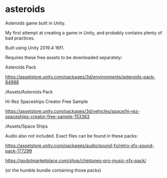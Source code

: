 # asteroids
Asteroids game built in Unity.

My first attempt at creating a game in Unity, and probably contains plenty of bad practices.

Built using Unity  2019.4 16f1.

Requires these free assets to be downloaded separately:

Asteroids Pack

https://assetstore.unity.com/packages/3d/environments/asteroids-pack-84988

/Assets/Asteroids Pack

Hi-Rez Spaceships Creator Free Sample

https://assetstore.unity.com/packages/3d/vehicles/space/hi-rez-spaceships-creator-free-sample-153363

/Assets/Space Ships

Audio also not included. Exact files can be found in these packs:

https://assetstore.unity.com/packages/audio/sound-fx/retro-sfx-sound-pack-177299

https://godotmarketplace.com/shop/chiptunes-pro-music-sfx-pack/

(or the humble bundle containing those packs)
